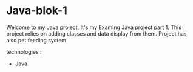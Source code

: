 # Java-blok-1
Welcome to my Java project, It's my Examing Java project part 1. This project relies on adding classes and data display from them. Project has also pet feeding system 

technologies :
- Java
